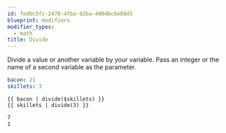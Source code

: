 ```yaml
---
id: fedbc5fc-2478-4fba-92ba-4004bc6e8845
blueprint: modifiers
modifier_types:
  - math
title: Divide
---
```

Divide a value or another variable by your variable. Pass an integer or the name of a second variable as the parameter.

```yaml
bacon: 21
skillets: 3
```

```
{{ bacon | divide($skillets) }}
{{ skillets | divide(3) }}
```

```html
7
1
```
